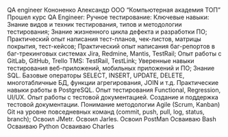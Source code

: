 QA engineer
Кононенко Александр
ООО “Компьютерная академия ТОП”
Прошел курс QA Engineer:
Ручное теcтирование:
Ключевые навыки:
Знание видов и техник тестирования, типов и методологии тестирования;
Знание жизненного цикла дефекта и разработки ПО;
Практический опыт написания тест-планов, чек-листов, матрицы покрытия, тест-кейсов;
Практический опыт написания баг-репортов в баг-трекинговых системах Jira, Redmine, Mantis, TestRail;
Опыт работы с GitLab, GitHub, Trello
TMS: TestRail, TestLink;
Уверенные навыки тестирования веб-приложений, мобильных приложений и ПО;
Знание SQL. Базовые операторы SELECT, INSERT, UPDATE, DELETE, многотабличные БД, функции агрегирования, JOIN и т.д. Практические навыки работы в PostgreSQL.
Опыт тестирования Functional, Regression, UI/UX.
Опыт работы с тестовой документацией.
Создание и поддержка тестовой документации.
Понимание методологии Agile (Scrum, Kanban)
Git на уровне повседневных команд (commit, push, pull, log, status, branch);
Освоил JMetr.
Освоил Jarles.
Освоил PostMan
Осваиваю Bash
Осваиваю Python
Осваиваю Charles
